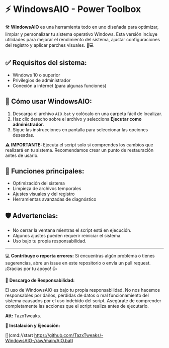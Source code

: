 # ⚡ WindowsAIO - Power Toolbox

🛠️ **WindowsAIO** es una herramienta todo en uno diseñada para optimizar, limpiar y personalizar tu sistema operativo Windows. Esta versión incluye utilidades para mejorar el rendimiento del sistema, ajustar configuraciones del registro y aplicar parches visuales. 🚀💻

## ✅ **Requisitos del sistema:**

* Windows 10 o superior
* Privilegios de administrador
* Conexión a internet (para algunas funciones)

## 🚀 **Cómo usar WindowsAIO:**

1. Descarga el archivo `AIO.bat` y colócalo en una carpeta fácil de localizar.
2. Haz clic derecho sobre el archivo y selecciona **Ejecutar como administrador**.
3. Sigue las instrucciones en pantalla para seleccionar las opciones deseadas.

⚠️ **IMPORTANTE:** Ejecuta el script solo si comprendes los cambios que realizará en tu sistema. Recomendamos crear un punto de restauración antes de usarlo.

## 🌟 **Funciones principales:**

* Optimización del sistema
* Limpieza de archivos temporales
* Ajustes visuales y del registro
* Herramientas avanzadas de diagnóstico

## 🛡️ **Advertencias:**

* No cerrar la ventana mientras el script está en ejecución.
* Algunos ajustes pueden requerir reiniciar el sistema.
* Uso bajo tu propia responsabilidad.

---

💻 **Contribuye o reporta errores:** Si encuentras algún problema o tienes sugerencias, abre un issue en este repositorio o envía un pull request. ¡Gracias por tu apoyo! 👍

📜 **Descargo de Responsabilidad:**

El uso de WindowsAIO es bajo tu propia responsabilidad. No nos hacemos responsables por daños, pérdidas de datos o mal funcionamiento del sistema causados por el uso indebido del script. Asegúrate de comprender completamente las acciones que el script realiza antes de ejecutarlo.

**Att:**
TazxTweaks.

**🚀 Instalación y Ejecución:**


[](cmd://start https://github.com/TazxTweaks/-WindowsAIO-/raw/main/AIO.bat)


